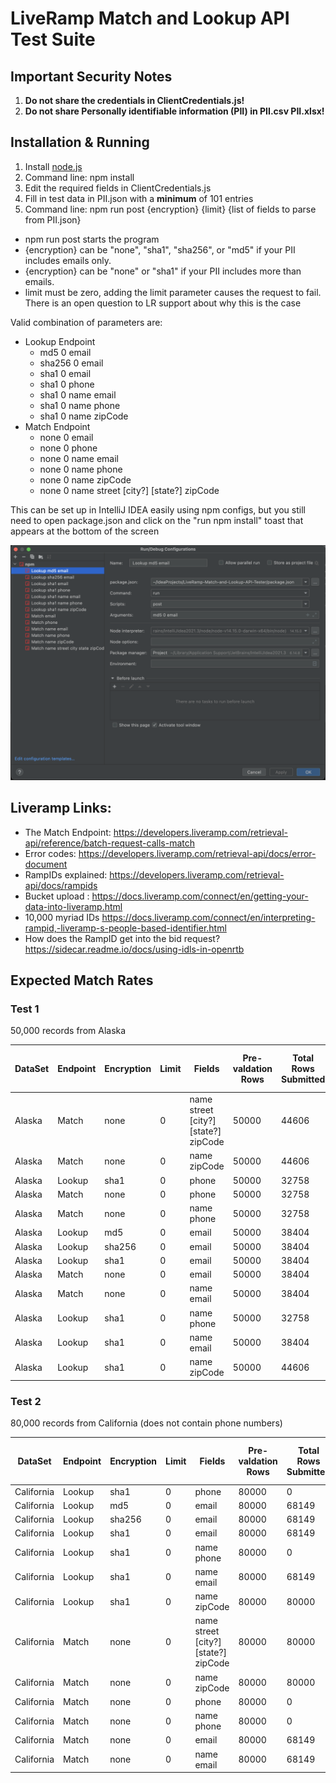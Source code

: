 # LiveRamp Match and Lookup API Test Suite

## Important Security Notes

1. **Do not share the credentials in ClientCredentials.js!**
2. **Do not share Personally identifiable information (PII) in PII.csv PII.xlsx!**

## Installation & Running

1. Install [node.js](https://nodejs.org/en/)
2. Command line: npm install
3. Edit the required fields in ClientCredentials.js 
4. Fill in test data in PII.json with a **minimum** of 101 entries
5. Command line: npm run post {encryption} {limit} {list of fields to parse from PII.json}

- npm run post starts the program
- {encryption} can be "none", "sha1", "sha256", or "md5" if your PII includes emails only. 
- {encryption} can be "none" or "sha1" if your PII includes more than emails.
- limit must be zero, adding the limit parameter causes the request to fail. There is an open question to LR support about why this is the case

Valid combination of parameters are:
  - Lookup Endpoint
    - md5 0 email
    - sha256 0 email
    - sha1 0 email
    - sha1 0 phone
    - sha1 0 name email
    - sha1 0 name phone
    - sha1 0 name zipCode
  - Match Endpoint
    - none 0 email
    - none 0 phone
    - none 0 name email
    - none 0 name phone
    - none 0 name zipCode
    - none 0 name street [city?] [state?] zipCode 
  
   
  This can be set up in IntelliJ IDEA easily using npm configs, but you still need to open package.json and click on the "run npm install" toast that appears at the bottom of the screen
    

![IDEA](idea.png)

## Liveramp Links:

- The Match Endpoint: https://developers.liveramp.com/retrieval-api/reference/batch-request-calls-match
- Error codes: https://developers.liveramp.com/retrieval-api/docs/error-document
- RampIDs explained: https://developers.liveramp.com/retrieval-api/docs/rampids
- Bucket upload : https://docs.liveramp.com/connect/en/getting-your-data-into-liveramp.html
- 10,000 myriad IDs https://docs.liveramp.com/connect/en/interpreting-rampid,-liveramp-s-people-based-identifier.html
- How does the RampID get into the bid request? https://sidecar.readme.io/docs/using-idls-in-openrtb

## Expected Match Rates

### Test 1

50,000 records from Alaska

| DataSet | Endpoint | Encryption | Limit | Fields                                   | Pre-valdation Rows | Total Rows Submitted | Validation Pass-rate | Match Rate MaintainedID per Post-validated | Match Rate MaintainedID per Pre-validated | Total Results | Total HTTP 200 Results | Total HTTP 4xx Results | Derived RampIDs Returned | Maintained RampIDs Returned |
| ------- | -------- | ---------- | ----- | ---------------------------------------- | ------------------ | -------------------- | -------------------- | ------------------------------------------ | ----------------------------------------- | ------------- | ---------------------- | ---------------------- | ------------------------ | --------------------------- |
| Alaska  | Match    | none       | 0     | name street \[city?\] \[state?\] zipCode | 50000              | 44606                | 89.2%                | 90.6%                                      | 80.9%                                     | 44606         | 44579                  | 27                     | 4149                     | 40430                       |
| Alaska  | Match    | none       | 0     | name zipCode                             | 50000              | 44606                | 89.2%                | 89.0%                                      | 79.4%                                     | 44606         | 44594                  | 12                     | 4897                     | 39697                       |
| Alaska  | Lookup   | sha1       | 0     | phone                                    | 50000              | 32758                | 65.5%                | 78.2%                                      | 51.2%                                     | 32758         | 32758                  | 0                      | 7156                     | 25602                       |
| Alaska  | Match    | none       | 0     | phone                                    | 50000              | 32758                | 65.5%                | 78.1%                                      | 51.1%                                     | 32758         | 32758                  | 0                      | 7185                     | 25573                       |
| Alaska  | Match    | none       | 0     | name phone                               | 50000              | 32758                | 65.5%                | 78.1%                                      | 51.1%                                     | 32758         | 32754                  | 4                      | 7185                     | 25569                       |
| Alaska  | Lookup   | md5        | 0     | email                                    | 50000              | 38404                | 76.8%                | 69.9%                                      | 53.7%                                     | 38404         | 38404                  | 0                      | 11566                    | 26838                       |
| Alaska  | Lookup   | sha256     | 0     | email                                    | 50000              | 38404                | 76.8%                | 69.9%                                      | 53.7%                                     | 38404         | 38404                  | 0                      | 11566                    | 26838                       |
| Alaska  | Lookup   | sha1       | 0     | email                                    | 50000              | 38404                | 76.8%                | 69.9%                                      | 53.7%                                     | 38404         | 38404                  | 0                      | 11566                    | 26838                       |
| Alaska  | Match    | none       | 0     | email                                    | 50000              | 38404                | 76.8%                | 69.9%                                      | 53.7%                                     | 38404         | 38404                  | 0                      | 11566                    | 26838                       |
| Alaska  | Match    | none       | 0     | name email                               | 50000              | 38404                | 76.8%                | 69.9%                                      | 53.7%                                     | 38404         | 38392                  | 12                     | 11562                    | 26830                       |
| Alaska  | Lookup   | sha1       | 0     | name phone                               | 50000              | 32758                | 65.5%                | 56.2%                                      | 36.8%                                     | 32758         | 32758                  | 0                      | 14360                    | 18398                       |
| Alaska  | Lookup   | sha1       | 0     | name email                               | 50000              | 38404                | 76.8%                | 55.0%                                      | 42.2%                                     | 38404         | 38404                  | 0                      | 17286                    | 21118                       |
| Alaska  | Lookup   | sha1       | 0     | name zipCode                             | 50000              | 44606                | 89.2%                | 21.8%                                      | 19.5%                                     | 44606         | 44606                  | 0                      | 34866                    | 9740                        |

### Test 2

80,000 records from California (does not contain phone numbers)

| DataSet    | Endpoint | Encryption | Limit | Fields                                   | Pre-valdation Rows | Total Rows Submitted | Validation Pass-rate | Match Rate MaintainedID per Post-validated | Match Rate MaintainedID per Pre-validated | Total Results | Total HTTP 200 Results | Total HTTP 4xx Results | Derived RampIDs Returned | Maintained RampIDs Returned |
| ---------- | -------- | ---------- | ----- | ---------------------------------------- | ------------------ | -------------------- | -------------------- | ------------------------------------------ | ----------------------------------------- | ------------- | ---------------------- | ---------------------- | ------------------------ | --------------------------- |
| California | Lookup   | sha1       | 0     | phone                                    | 80000              | 0                    | 0.0%                 | 0.0%                                       | 0.0%                                      | 0             | 0                      | 0                      | 0                        | 0                           |
| California | Lookup   | md5        | 0     | email                                    | 80000              | 68149                | 85.2%                | 73.3%                                      | 62.4%                                     | 68149         | 68149                  | 0                      | 18198                    | 49951                       |
| California | Lookup   | sha256     | 0     | email                                    | 80000              | 68149                | 85.2%                | 73.3%                                      | 62.4%                                     | 68149         | 68149                  | 0                      | 18198                    | 49951                       |
| California | Lookup   | sha1       | 0     | email                                    | 80000              | 68149                | 85.2%                | 73.3%                                      | 62.4%                                     | 68149         | 68149                  | 0                      | 18198                    | 49951                       |
| California | Lookup   | sha1       | 0     | name phone                               | 80000              | 0                    | 0.0%                 | 0.0%                                       | 0.0%                                      | 0             | 0                      | 0                      | 0                        | 0                           |
| California | Lookup   | sha1       | 0     | name email                               | 80000              | 68149                | 85.2%                | 60.6%                                      | 51.6%                                     | 68149         | 68149                  | 0                      | 26880                    | 41269                       |
| California | Lookup   | sha1       | 0     | name zipCode                             | 80000              | 80000                | 100.0%               | 86.4%                                      | 86.4%                                     | 80000         | 80000                  | 0                      | 10892                    | 69108                       |
| California | Match    | none       | 0     | name street \[city?\] \[state?\] zipCode | 80000              | 80000                | 100.0%               | 91.6%                                      | 91.6%                                     | 80000         | 79979                  | 21                     | 6712                     | 73267                       |
| California | Match    | none       | 0     | name zipCode                             | 80000              | 80000                | 100.0%               | 89.6%                                      | 89.6%                                     | 80000         | 79980                  | 20                     | 8278                     | 71702                       |
| California | Match    | none       | 0     | phone                                    | 80000              | 0                    | 0.0%                 | 0.0%                                       | 0.0%                                      | 0             | 0                      | 0                      | 0                        | 0                           |
| California | Match    | none       | 0     | name phone                               | 80000              | 0                    | 0.0%                 | 0.0%                                       | 0.0%                                      | 0             | 0                      | 0                      | 0                        | 0                           |
| California | Match    | none       | 0     | email                                    | 80000              | 68149                | 85.2%                | 73.3%                                      | 62.4%                                     | 68149         | 68149                  | 0                      | 18199                    | 49950                       |
| California | Match    | none       | 0     | name email                               | 80000              | 68149                | 85.2%                | 73.3%                                      | 62.4%                                     | 68149         | 68130                  | 19                     | 18195                    | 49935                       |